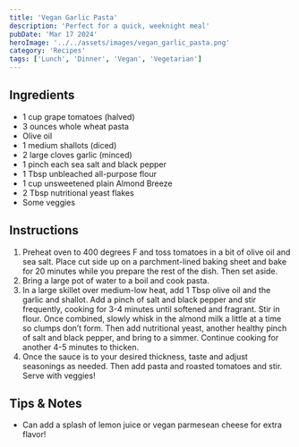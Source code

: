 ```yaml
---
title: 'Vegan Garlic Pasta'
description: 'Perfect for a quick, weeknight meal'
pubDate: 'Mar 17 2024'
heroImage: '../../assets/images/vegan_garlic_pasta.png'
category: 'Recipes'
tags: ['Lunch', 'Dinner', 'Vegan', 'Vegetarian']
---
```


## Ingredients

- 1 cup grape tomatoes (halved)
- 3 ounces whole wheat pasta
- Olive oil
- 1 medium shallots (diced)
- 2 large cloves garlic (minced)
- 1 pinch each sea salt and black pepper
- 1 Tbsp unbleached all-purpose flour
- 1 cup unsweetened plain Almond Breeze
- 2 Tbsp nutritional yeast flakes
- Some veggies

## Instructions

1. Preheat oven to 400 degrees F and toss tomatoes in a bit of olive oil and sea salt. Place cut side up on a parchment-lined baking sheet and bake for 20 minutes while you prepare the rest of the dish. Then set aside.
2. Bring a large pot of water to a boil and cook pasta.
3. In a large skillet over medium-low heat, add 1 Tbsp olive oil and the garlic and shallot. Add a pinch of salt and black pepper and stir frequently, cooking for 3-4 minutes until softened and fragrant.
   Stir in flour. Once combined, slowly whisk in the almond milk a little at a time so clumps don’t form. Then add nutritional yeast, another healthy pinch of salt and black pepper, and bring to a simmer. Continue cooking for another 4-5 minutes to thicken.
4. Once the sauce is to your desired thickness, taste and adjust seasonings as needed. Then add pasta and roasted tomatoes and stir. Serve with veggies!

## Tips & Notes

- Can add a splash of lemon juice or vegan parmesean cheese for extra flavor!
